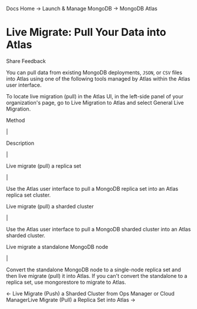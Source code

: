Docs Home → Launch & Manage MongoDB → MongoDB Atlas

# Live Migrate: Pull Your Data into Atlas

Share Feedback

You can pull data from existing MongoDB deployments, `JSON`, or `CSV` files
into Atlas using one of the following tools managed by Atlas within the Atlas
user interface.

To locate live migration (pull) in the Atlas UI, in the left-side panel of
your organization's page, go to Live Migration to Atlas and select General
Live Migration.

Method

|

Description  
  
|  
  
Live migrate (pull) a replica set

|

Use the Atlas user interface to pull a MongoDB replica set into an Atlas
replica set cluster.  
  
Live migrate (pull) a sharded cluster

|

Use the Atlas user interface to pull a MongoDB sharded cluster into an Atlas
sharded cluster.  
  
Live migrate a standalone MongoDB node

|

Convert the standalone MongoDB node to a single-node replica set and then live
migrate (pull) it into Atlas. If you can't convert the standalone to a replica
set, use mongorestore to migrate to Atlas.  
  
← Live Migrate (Push) a Sharded Cluster from Ops Manager or Cloud ManagerLive
Migrate (Pull) a Replica Set into Atlas →

